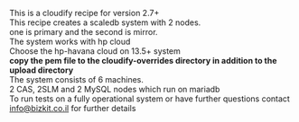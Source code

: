 This is a cloudify recipe for version 2.7+<BR>
This recipe creates a scaledb system with 2 nodes.<BR>
one is primary and the second is mirror.<BR>
The system works with hp cloud<BR>
Choose the hp-havana cloud on 13.5+ system<BR>
<B>copy the pem file to the cloudify-overrides directory in addition to the upload directory</B><BR>
The system consists of 6 machines.<BR>
2 CAS, 2SLM and 2 MySQL nodes which run on mariadb<BR>
To run tests on a fully operational system  or have further questions contact<BR>
info@bizkit.co.il for further details<BR>

